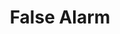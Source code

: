 ---
title: "False Alarm"

categories: ['']

tags: ['False', 'Alarm']

arwords: 'تنبيه خاطئ'

arexps: []

enwords: ['False Alarm']

enexps: []

arlexicons: 'ن'

enlexicons: 'F'

authors: ['Ruqayya Roshdy']

translators: ['X']

citations: 'تطبيقات أساسية في المعالجة الآلية للغة العربية'

sources: 'مركز الملك عبدالله بن عبدالعزيز الدولي لخدمة اللغة العربية'

slug: ""
---